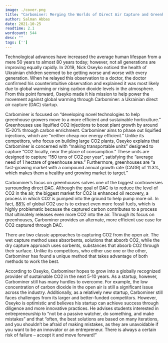 ```yaml
---
image: ./cover.png
title: "Carbominer: Merging the Worlds of Direct Air Capture and Greenhouses"
author: Salman Abbas
date: 2021-10-25
readtime: 2.1
wordcount: 544
desc: ""
tags: ['']
---
```


Technological advances have increased the average human lifespan from a mere 50 years to almost 80 years today; however, not all generations are improving equally rapidly. In 2019, Nick Oseyko noticed the health of Ukrainian children seemed to be getting worse and worse with every generation. When he relayed this observation to a doctor, the doctor confirmed his counterintuitive observation and explained it was most likely due to global warming or rising carbon dioxide levels in the atmosphere. From this point forward, Oseyko made it his mission to help power the movement against global warming through Carbominer: a Ukrainian direct air capture (DAC) startup. 

Carbominer is focused on “developing novel technologies to help greenhouse growers move to a more efficient and sustainable horticulture.” Greenhouses use liquified CO2 injections to boost plant growth by around 15-20% through carbon enrichment. Carbominer aims to phase out liquified injections, which are “neither cheap nor energy efficient.” Unlike its competitors, who focus on building large CO2 plants, Oseyko explains that Carbominer is concerned with “making transportable units” designed to capture “CO2 locally, near the place of consumption.” These units are designed to capture “150 tons of CO2 per year”, satisfying the “average need of 1 hectare of greenhouse area.” Furthermore, greenhouses are “a fast-growing market with a compound annual growth rate (CAGR) of 11.3%, which makes them a healthy and growing market to target.”

Carbominer’s focus on greenhouses solves one of the biggest controversies surrounding direct DAC. Although the goal of DAC is to reduce the level of CO2 in the air, the biggest market for CO2 is enhanced oil recovery, a process in which CO2 is pumped into the ground to help pump more oil. In fact, [88%](https://www.vox.com/energy-and-environment/2019/10/2/20838646/climate-change-carbon-capture-enhanced-oil-recovery-eor) of global CO2 use is to extract even more fossil fuels, which is highly problematic because the captured carbon contributes to a process that ultimately releases even more CO2 into the air. Through its focus on greenhouses, Carbominer provides an alternate, more efficient use case for CO2 captured through DAC. 

There are two classic approaches to capturing CO2 from the open air. The wet capture method uses absorbents, solutions that absorb CO2, while the dry capture approach uses sorbents, substances that absorb CO2 through their surface. Unlike its competitors, who either use one or the other, Carbominer has found a unique method that takes advantage of both methods to work the best. 

According to Oseyko, Carbominer hopes to grow into a globally recognized provider of sustainable CO2 in the next 5-10 years. As a startup, however, Carbominer still has many hurdles to overcome. For example, the low concentration of carbon dioxide in the open air is still a significant issue across the industry. Additionally, as a relatively new startup, Carbominer still faces challenges from its larger and better-funded competitors. However, Oseyko is optimistic and believes his startup can achieve success through diligence and more innovative practices. He advises students interested in entrepreneurship to “not be a passive watcher, do something, and make mistakes” and that “often, the best solutions are based on many iterations, and you shouldn’t be afraid of making mistakes, as they are unavoidable if you want to be an innovator or an entrepreneur. There is always a certain risk of failure – accept it and move forward!”
